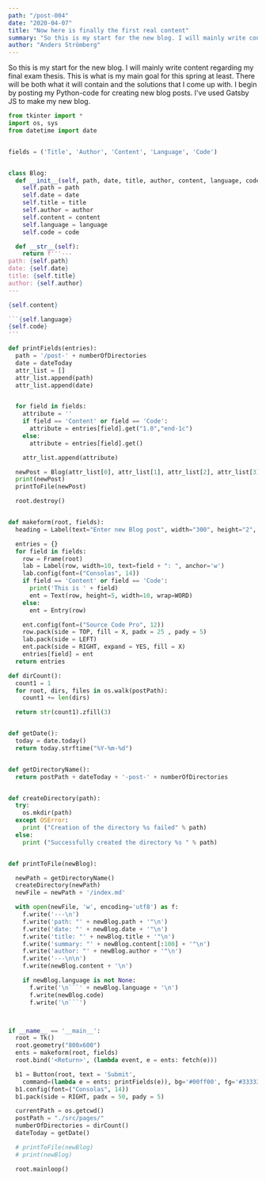 ```yaml
---
path: "/post-004"
date: "2020-04-07"
title: "Now here is finally the first real content"
summary: "So this is my start for the new blog. I will mainly write content regarding my final exam thesis. Th"
author: "Anders Strömberg"
---
```


So this is my start for the new blog. I will mainly write content regarding my final exam thesis. This is what is my main goal for this spring at least. There will be both what it will contain and the solutions that I come up with. I begin by posting my Python-code for creating new blog posts. I've used Gatsby JS to make my new blog.


```Python
from tkinter import *
import os, sys
from datetime import date


fields = ('Title', 'Author', 'Content', 'Language', 'Code')


class Blog:
  def __init__(self, path, date, title, author, content, language, code):
    self.path = path
    self.date = date
    self.title = title
    self.author = author
    self.content = content
    self.language = language
    self.code = code

  def __str__(self):
    return f'''---
path: {self.path}
date: {self.date}
title: {self.title}
author: {self.author}
---

{self.content}

```{self.language}
{self.code}
'''

def printFields(entries):
  path = '/post-' + numberOfDirectories
  date = dateToday
  attr_list = []
  attr_list.append(path)
  attr_list.append(date)


  for field in fields:
    attribute = ''
    if field == 'Content' or field == 'Code':
      attribute = entries[field].get("1.0","end-1c")
    else:
      attribute = entries[field].get()

    attr_list.append(attribute)

  newPost = Blog(attr_list[0], attr_list[1], attr_list[2], attr_list[3], attr_list[4], attr_list[5], attr_list[6])
  print(newPost)
  printToFile(newPost)

  root.destroy()


def makeform(root, fields):
  heading = Label(text="Enter new Blog post", width="300", height="2", font=("Calibri", 20)).pack()

  entries = {}
  for field in fields:
    row = Frame(root)
    lab = Label(row, width=10, text=field + ": ", anchor='w')
    lab.config(font=("Consolas", 14))
    if field == 'Content' or field == 'Code':
      print('This is ' + field)
      ent = Text(row, height=5, width=10, wrap=WORD)
    else:
      ent = Entry(row)

    ent.config(font=("Source Code Pro", 12))
    row.pack(side = TOP, fill = X, padx = 25 , pady = 5)
    lab.pack(side = LEFT)
    ent.pack(side = RIGHT, expand = YES, fill = X)
    entries[field] = ent
  return entries

def dirCount():
  count1 = 1
  for root, dirs, files in os.walk(postPath):
    count1 += len(dirs)

  return str(count1).zfill(3)


def getDate():
  today = date.today()
  return today.strftime("%Y-%m-%d")


def getDirectoryName():
  return postPath + dateToday + '-post-' + numberOfDirectories


def createDirectory(path):
  try:
    os.mkdir(path)
  except OSError:
    print ("Creation of the directory %s failed" % path)
  else:
    print ("Successfully created the directory %s " % path)


def printToFile(newBlog):

  newPath = getDirectoryName()
  createDirectory(newPath)
  newFile = newPath + '/index.md'

  with open(newFile, 'w', encoding='utf8') as f:
    f.write('---\n')
    f.write('path: "' + newBlog.path + '"\n')
    f.write('date: "' + newBlog.date + '"\n')
    f.write('title: "' + newBlog.title + '"\n')
    f.write('summary: "' + newBlog.content[:100] + '"\n')
    f.write('author: "' + newBlog.author + '"\n')
    f.write('---\n\n')
    f.write(newBlog.content + '\n')

    if newBlog.language is not None:
      f.write('\n```' + newBlog.language + '\n')
      f.write(newBlog.code)
      f.write('\n```')



if __name__ == '__main__':
  root = Tk()
  root.geometry("800x600")
  ents = makeform(root, fields)
  root.bind('<Return>', (lambda event, e = ents: fetch(e)))

  b1 = Button(root, text = 'Submit',
    command=(lambda e = ents: printFields(e)), bg='#00ff00', fg='#333333', font=('helvetica', 9, 'bold'))
  b1.config(font=("Consolas", 14))
  b1.pack(side = RIGHT, padx = 50, pady = 5)

  currentPath = os.getcwd()
  postPath = "./src/pages/"
  numberOfDirectories = dirCount()
  dateToday = getDate()

  # printToFile(newBlog)
  # print(newBlog)

  root.mainloop()
